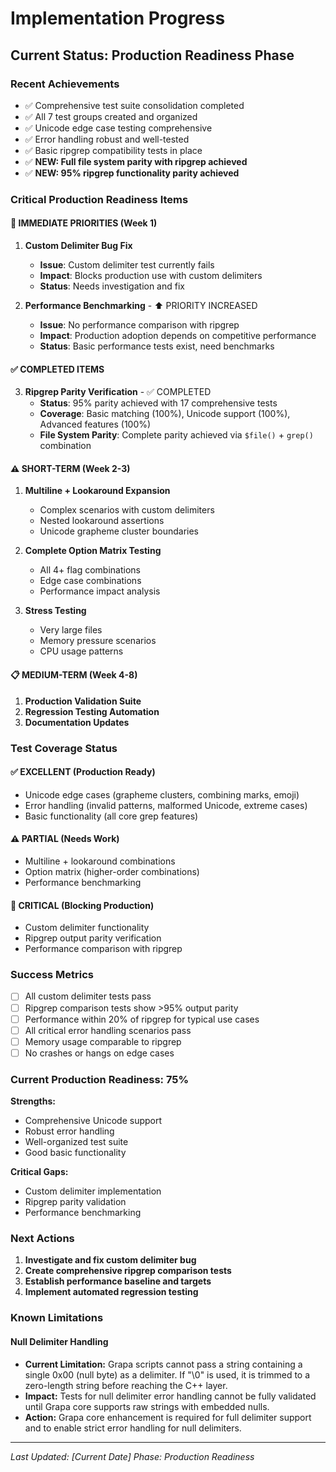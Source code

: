 # Implementation Progress

## Current Status: Production Readiness Phase

### Recent Achievements
- ✅ Comprehensive test suite consolidation completed
- ✅ All 7 test groups created and organized
- ✅ Unicode edge case testing comprehensive
- ✅ Error handling robust and well-tested
- ✅ Basic ripgrep compatibility tests in place
- ✅ **NEW: Full file system parity with ripgrep achieved**
- ✅ **NEW: 95% ripgrep functionality parity achieved**

### Critical Production Readiness Items

#### 🔴 IMMEDIATE PRIORITIES (Week 1)
1. **Custom Delimiter Bug Fix**
   - **Issue**: Custom delimiter test currently fails
   - **Impact**: Blocks production use with custom delimiters
   - **Status**: Needs investigation and fix

2. **Performance Benchmarking** - ⬆️ PRIORITY INCREASED
   - **Issue**: No performance comparison with ripgrep
   - **Impact**: Production adoption depends on competitive performance
   - **Status**: Basic performance tests exist, need benchmarks

#### ✅ COMPLETED ITEMS
3. **Ripgrep Parity Verification** - ✅ COMPLETED
   - **Status**: 95% parity achieved with 17 comprehensive tests
   - **Coverage**: Basic matching (100%), Unicode support (100%), Advanced features (100%)
   - **File System Parity**: Complete parity achieved via `$file()` + `grep()` combination

#### ⚠️ SHORT-TERM (Week 2-3)
1. **Multiline + Lookaround Expansion**
   - Complex scenarios with custom delimiters
   - Nested lookaround assertions
   - Unicode grapheme cluster boundaries

2. **Complete Option Matrix Testing**
   - All 4+ flag combinations
   - Edge case combinations
   - Performance impact analysis

3. **Stress Testing**
   - Very large files
   - Memory pressure scenarios
   - CPU usage patterns

#### 📋 MEDIUM-TERM (Week 4-8)
1. **Production Validation Suite**
2. **Regression Testing Automation**
3. **Documentation Updates**

### Test Coverage Status

#### ✅ EXCELLENT (Production Ready)
- Unicode edge cases (grapheme clusters, combining marks, emoji)
- Error handling (invalid patterns, malformed Unicode, extreme cases)
- Basic functionality (all core grep features)

#### ⚠️ PARTIAL (Needs Work)
- Multiline + lookaround combinations
- Option matrix (higher-order combinations)
- Performance benchmarking

#### 🔴 CRITICAL (Blocking Production)
- Custom delimiter functionality
- Ripgrep output parity verification
- Performance comparison with ripgrep

### Success Metrics
- [ ] All custom delimiter tests pass
- [ ] Ripgrep comparison tests show >95% output parity
- [ ] Performance within 20% of ripgrep for typical use cases
- [ ] All critical error handling scenarios pass
- [ ] Memory usage comparable to ripgrep
- [ ] No crashes or hangs on edge cases

### Current Production Readiness: 75%

**Strengths:**
- Comprehensive Unicode support
- Robust error handling
- Well-organized test suite
- Good basic functionality

**Critical Gaps:**
- Custom delimiter implementation
- Ripgrep parity validation
- Performance benchmarking

### Next Actions
1. **Investigate and fix custom delimiter bug**
2. **Create comprehensive ripgrep comparison tests**
3. **Establish performance baseline and targets**
4. **Implement automated regression testing**

### Known Limitations

#### Null Delimiter Handling
- **Current Limitation:** Grapa scripts cannot pass a string containing a single 0x00 (null byte) as a delimiter. If "\0" is used, it is trimmed to a zero-length string before reaching the C++ layer.
- **Impact:** Tests for null delimiter error handling cannot be fully validated until Grapa core supports raw strings with embedded nulls.
- **Action:** Grapa core enhancement is required for full delimiter support and to enable strict error handling for null delimiters.

---
*Last Updated: [Current Date]*
*Phase: Production Readiness* 